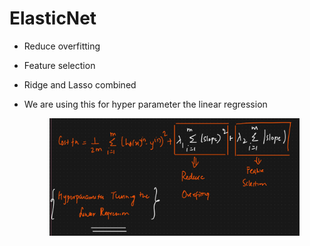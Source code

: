 # ElasticNet

* Reduce overfitting
* Feature selection&#x20;
* &#x20;Ridge and Lasso combined
*   We are using this for hyper parameter the linear regression

    <figure><img src="../../.gitbook/assets/image (1) (1) (1) (1) (1) (1) (1) (1) (1) (1) (1) (1) (1).png" alt=""><figcaption></figcaption></figure>
